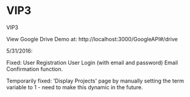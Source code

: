 # VIP3
VIP3

View Google Drive Demo at: http://localhost:3000/GoogleAPI#/drive

5/31/2016:

Fixed: 
User Registration
User Login (with email and password)
Email Confirmation function. 

Temporarily fixed:
'Display Projects' page by manually setting the term variable to 1 - need to make this dynamic in the future.
